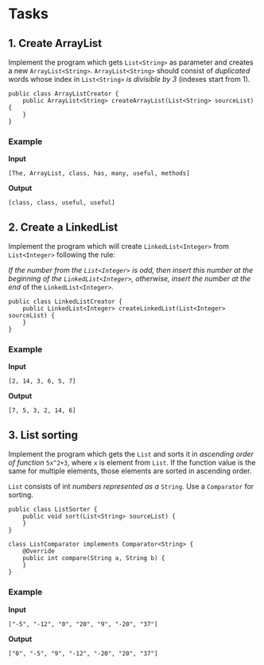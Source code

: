 # Tasks

## 1. Create ArrayList

Implement the program which gets `List<String>` as parameter and creates a new `ArrayList<String>`.
`ArrayList<String>`
should consist of _duplicated_ words whose index in `List<String>` 
_is divisible by 3_ (indexes start from 1).

```
public class ArrayListCreator {
    public ArrayList<String> createArrayList(List<String> sourceList) {
    }
}
```

### Example

**Input**

```
[The, ArrayList, class, has, many, useful, methods]
```

**Output**

```
[class, class, useful, useful]
```

## 2. Create a LinkedList

Implement the program which will create `LinkedList<Integer>` 
from `List<Integer>` following the rule:

_If the number from the `List<Integer>` is odd,
then insert this number at the beginning of the `LinkedList<Integer>`,
otherwise, insert the number at the end_ of the `LinkedList<Integer>`.

```
public class LinkedListCreator {
    public LinkedList<Integer> createLinkedList(List<Integer> sourceList) {
    }
}
```

### Example

**Input**

```
[2, 14, 3, 6, 5, 7]
```

**Output**

```
[7, 5, 3, 2, 14, 6]
```

## 3. List sorting

Implement the program which gets the `List` and sorts it in _ascending order of function_ `5x^2+3`, where `x` is element
from `List`. If the function value is the same for multiple elements, those elements are sorted in ascending order.

`List` consists of int _numbers represented as a_ `String`. Use a `Comparator` for sorting.

```
public class ListSorter {
    public void sort(List<String> sourceList) {
    }
}

class ListComparator implements Comparator<String> {
    @Override
    public int compare(String a, String b) {
    }
}
```

### Example

**Input**

```
["-5", "-12", "0", "20", "9", "-20", "37"]
```

**Output**

```
["0", "-5", "9", "-12", "-20", "20", "37"]
```
